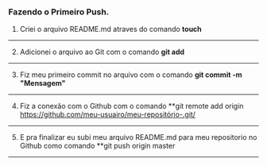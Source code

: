 ### Fazendo o Primeiro Push.

1. Criei o arquivo README.md atraves do comando **touch**
--------------------------------------------------------------------

2. Adicionei o arquivo ao Git com o comando **git add**
--------------------------------------------------------

3. Fiz meu primeiro commit no arquivo com o comando **git commit -m "Mensagem"**
--------------------------------------------------------------------------------

4. Fiz a conexão com o Github com o comando **git remote add origin https://github.com/meu-usuairo/meu-repositório-.git/
--------------------------------------------------------------------------------------------------------------------


5. E pra finalizar eu subi meu arquivo README.md para meu repositorio no Github como comando **git push origin master
---------------------------------------------------------------------------------------------------------------------

